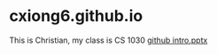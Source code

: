 # cxiong6.github.io
This is Christian, my class is CS 1030
[github intro.pptx](https://github.com/user-attachments/files/16968676/github.intro.pptx)
